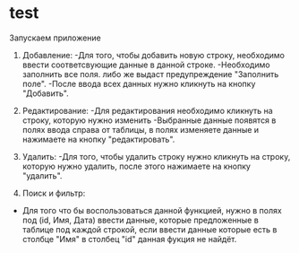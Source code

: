 # test
Запускаем приложение
1) Добавление:
-Для того, чтобы добавить новую строку, необходимо ввести соответсвующие данные
в данной строке. 
-Необходимо заполнить все поля. либо же выдаст предупреждение "Заполнить поле".
-После ввода всех данных нужно кликнуть на кнопку "Добавить".

2) Редактирование:
-Для редактирования необходимо кликнуть на строку, которую нужно изменить
-Выбранные данные появятся в полях ввода справа от таблицы, в полях изменяете данные и нажимаете на кнопку "редактировать".

3) Удалить:
-Для того, чтобы удалить строку нужно кликнуть на строку, которую нужно удалить, после этого нажимаете на кнопку "удалить".

4) Поиск и фильтр:
- Для того что бы воспользоваться данной функцией, нужно в полях под (id, Имя, Дата) ввести данные, которые предложенные в таблице под каждой строкой,
если ввести данные которые есть в столбце "Имя" в столбец "id" данная фукция не найдёт.
